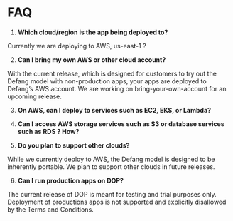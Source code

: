 # FAQ

1. **Which cloud/region is the app being deployed to?**

Currently we are deploying to AWS, us-east-1 ?

2. **Can I bring my own AWS or other cloud account?**

With the current release, which is designed for customers to try out the Defang model with non-production apps, your apps are deployed to Defang’s AWS account. We are working on bring-your-own-account for an upcoming release.

3. **On AWS, can I deploy to services such as EC2, EKS, or Lambda?**

4. **Can I access AWS storage services such as S3 or database services such as RDS ? How?**

5. **Do you plan to support other clouds?**

While we currently deploy to AWS, the Defang model is designed to be inherently portable. We plan to support other clouds in future releases.

6. **Can I run production apps on DOP?**

The current release of DOP is meant for testing and trial purposes only. Deployment of productions apps is not supported and explicitly disallowed by the Terms and Conditions.
